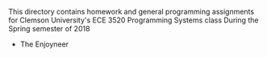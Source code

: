 This directory contains homework and general programming assignments for
Clemson University's ECE 3520 Programming Systems class
During the Spring semester of 2018

- The Enjoyneer
